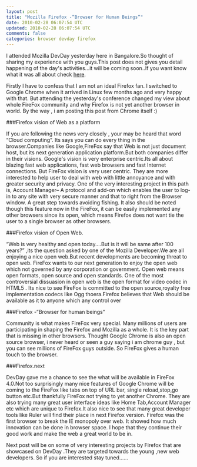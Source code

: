 ```yaml
---           
layout: post
title: "Mozilla Firefox -”Browser for Human Beings”"
date: 2010-02-28 06:07:54 UTC
updated: 2010-02-28 06:07:54 UTC
comments: false
categories: browser devday firefox
---
```

I attended Mozilla DevDay yesterday here in Bangalore.So thought of sharing my experience with you guys.This post does not gives you detail happening of the day's activities...it will be coming soon..If you want know what it was all about check [here](https://wiki.mozilla.org/Bangalore_DevDay_2010.).

Firstly I have to confess that I am not an ideal Firefox fan. I switched to Google Chrome when it arrived in Linux few months ago and very happy with that. But attending the yesterday's conference changed my view about whole FireFox community and why Firefox is not yet another browser in world. By the way , i am posting this post from Chrome itself :)

###Firefox vision of Web as a platform

If you are following the news very closely , your may be heard that word “Cloud computing”. Its says you can do every thing in the browser.Companies like Google,FireFox say that Web is not just document host, but its next generation application platform.But both companies differ in their visions.
Google's vision is very enterprise centric.Its all about blazing fast web applications, fast web browsers and fast Internet connections. But FireFox vision is very user centric. They are more interested to help user to deal with web with little annoyance and with greater security and privacy.
One of the very interesting project in this path is,
Account Manager– A protocol and add-on which enables the user to log-in to any site with very secure manner and that to right from the Browser window. A great step towards avoiding fishing.
It also should be noted though this feature now in the FireFox, it can be easily implemented any other browsers since its open, which means Firefox does not want tie the user to a single browser as other browsers.

###Firefox vision of Open Web.

“Web is very healthy and open today....But is it will be same after 100 years?” ,its the question asked by one of the Mozilla Developer.We are all enjoying a nice open web.But recent developments are becoming threat to open web. FireFox wants to our next generation to enjoy the open web which not governed by any corporation or government. Open web means open formats, open source and open standards. One of the most controversial dissuasion in open web is the open format for video codec in HTML5 . Its nice to see FireFox is committed to the open source,royalty free implementation codecs like Ogg thoera.Firefox believes that Web should be available as it to anyone which any control over

###Firefox -”Browser for human beings”

Community is what makes FireFox very special. Many millions of users are participating in shaping the Firefox and Mozilla as a whole. It is the key part that is missing in other browsers. Thought Google Chrome is also an open source browser, i never heard or seen a guy saying i am chrome guy , but you can see millions of FireFox guys outside. So FireFox gives a human touch to the browser.

###Firefox.next

DevDay gave me a chance to see the what will be available in FireFox 4.0.Not too surprisingly many nice features of Google Chrome will be coming to the FireFox like tabs on top of URL bar, single reload,stop,go button etc.But thankfully FireFox not trying to yet another Chrome. They are also trying many great user interface ideas like Home Tab,Account Manager etc which are unique to Firefox.It also nice to see that many great developer tools like Ruler will find their place in next Firefox version.
Firefox was the first browser to break the IE monopoly over web. It showed how much innovation can be done in browser space. I hope that they continue their good work and make the web a great world to be in.

Next post will be on some of very interesting projects by Firefox that are showcased on DevDay .They are targeted towards the young ,new web developers. So if you are interested stay tuned......
